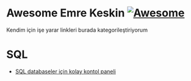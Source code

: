 # Awesome Emre Keskin [![Awesome](https://cdn.rawgit.com/sindresorhus/awesome/d7305f38d29fed78fa85652e3a63e154dd8e8829/media/badge.svg)](https://github.com/emrekeskinmac/my-awesome)

Kendim için işe yarar linkleri burada kategorileştiriyorum

# SQL

* [SQL databaseler için kolay kontol paneli](https://github.com/ankane/blazer)
